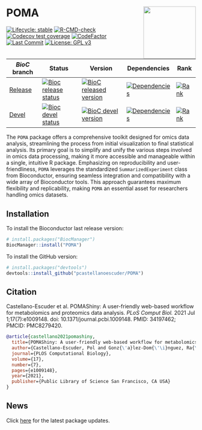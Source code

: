 
# POMA <img src='man/figures/logo.png' align="right" height="139" />

<!-- badges: start -->

[![Lifecycle:
stable](https://img.shields.io/badge/lifecycle-stable-brightgreen.svg)](https://www.tidyverse.org/lifecycle/#stable)
[![R-CMD-check](https://github.com/pcastellanoescuder/POMA/actions/workflows/R-CMD-check.yaml/badge.svg)](https://github.com/pcastellanoescuder/POMA/actions/workflows/R-CMD-check.yaml)
[![Codecov test
coverage](https://codecov.io/gh/pcastellanoescuder/POMA/branch/master/graph/badge.svg)](https://codecov.io/gh/pcastellanoescuder/POMA?branch=master)
[![CodeFactor](https://www.codefactor.io/repository/github/pcastellanoescuder/POMA/badge)](https://www.codefactor.io/repository/github/pcastellanoescuder/POMA)
[![Last
Commit](https://img.shields.io/github/last-commit/pcastellanoescuder/POMA.svg)](https://github.com/pcastellanoescuder/POMA/commits/master)
[![License: GPL
v3](https://img.shields.io/badge/License-GPLv3-blue.svg)](https://www.gnu.org/licenses/gpl-3.0)

| *BioC* branch                                                           | Status                                                                                                                                                  | Version                                                                                                                                             | Dependencies                                                                                                                                         | Rank                                                                                                                         |
|-------------------------------------------------------------------------|---------------------------------------------------------------------------------------------------------------------------------------------------------|-----------------------------------------------------------------------------------------------------------------------------------------------------|------------------------------------------------------------------------------------------------------------------------------------------------------|------------------------------------------------------------------------------------------------------------------------------|
| [Release](http://bioconductor.org/packages/release/bioc/html/POMA.html) | [![Bioc release status](https://bioconductor.org/shields/build/release/bioc/POMA.svg)](https://bioconductor.org/checkResults/release/bioc-LATEST/POMA/) | [![BioC released version](https://img.shields.io/badge/release%20version-1.12.0-blue.svg)](https://www.bioconductor.org/packages/POMA)              | [![Dependencies](http://bioconductor.org/shields/dependencies/release/POMA.svg)](http://bioconductor.org/packages/release/bioc/html/POMA.html#since) | [![Rank](http://www.bioconductor.org/shields/downloads/release/POMA.svg)](https://bioconductor.org/packages/stats/bioc/POMA) |
| [Devel](http://bioconductor.org/packages/devel/bioc/html/POMA.html)     | [![Bioc devel status](https://bioconductor.org/shields/build/devel/bioc/POMA.svg)](https://bioconductor.org/checkResults/devel/bioc-LATEST/POMA/)       | [![BioC devel version](https://img.shields.io/badge/devel%20version-1.13.15-blue.svg)](https://bioconductor.org/packages/devel/bioc/html/POMA.html) | [![Dependencies](http://bioconductor.org/shields/dependencies/devel/POMA.svg)](http://bioconductor.org/packages/devel/bioc/html/POMA.html#since)     | [![Rank](http://www.bioconductor.org/shields/downloads/devel/POMA.svg)](https://bioconductor.org/packages/stats/bioc/POMA)   |

<!-- badges: end -->

The `POMA` package offers a comprehensive toolkit designed for omics
data analysis, streamlining the process from initial visualization to
final statistical analysis. Its primary goal is to simplify and unify
the various steps involved in omics data processing, making it more
accessible and manageable within a single, intuitive R package.
Emphasizing on reproducibility and user-friendliness, `POMA` leverages
the standardized `SummarizedExperiment` class from Bioconductor,
ensuring seamless integration and compatibility with a wide array of
Bioconductor tools. This approach guarantees maximum flexibility and
replicability, making `POMA` an essential asset for researchers handling
omics datasets.

<!-- POMA provides two different Shiny apps both for exploratory data analysis and statistical analysis that implement all POMA functions in two user-friendly web interfaces.      -->
<!--   - **POMAShiny**: Shiny version of this package. https://github.com/pcastellanoescuder/POMAShiny   -->
<!--   - **POMAcounts**: Shiny version for exploratory and statistical analysis of mass spectrometry spectral counts data and RNAseq data. https://github.com/pcastellanoescuder/POMAcounts    -->

## Installation

To install the Bioconductor last release version:

``` r
# install.packages("BiocManager")
BiocManager::install("POMA")
```

To install the GitHub version:

``` r
# install.packages("devtools")
devtools::install_github("pcastellanoescuder/POMA")
```

## Citation

Castellano-Escuder et al. POMAShiny: A user-friendly web-based workflow
for metabolomics and proteomics data analysis. *PLoS Comput Biol.* 2021
Jul 1;17(7):e1009148. doi: 10.1371/journal.pcbi.1009148. PMID: 34197462;
PMCID: PMC8279420.

``` bibtex
@article{castellano2021pomashiny,
  title={POMAShiny: A user-friendly web-based workflow for metabolomics and proteomics data analysis},
  author={Castellano-Escuder, Pol and Gonz{\'a}lez-Dom{\'\i}nguez, Ra{\'u}l and Carmona-Pontaque, Francesc and Andr{\'e}s-Lacueva, Cristina and S{\'a}nchez-Pla, Alex},
  journal={PLOS Computational Biology},
  volume={17},
  number={7},
  pages={e1009148},
  year={2021},
  publisher={Public Library of Science San Francisco, CA USA}
}
```

## News

Click
[here](https://github.com/pcastellanoescuder/POMA/blob/master/NEWS.md)
for the latest package updates.
